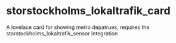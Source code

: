 # storstockholms_lokaltrafik_card
A lovelace card for showing metro depatrues, requires the storstockholms_lokaltrafik_sensor integration

